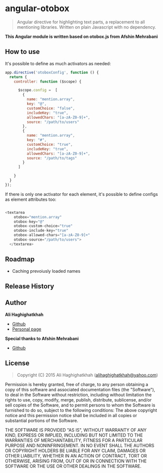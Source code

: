 # angular-otobox

> Angular directive for highlighting text parts, a replacement to all mentioning libraries. Written on plain Javascript with no dependency.

**This Angular module is written based on otobox.js from Afshin Mehrabani**

## How to use

It's possible to define as much activators as needed:
```javascript
app.directive('otoboxConfig', function () {
  return {
    controller: function ($scope) {

      $scope.config =  [
        {
          name: "mention.array",
          key: "@",
          customChoice: "false",
          includeKey: "true",
          allowedChars: "[a-zA-Z0-9]+",
          source: "/path/to/users"
        },
        {
          name: "mention.array",
          key: "#",
          customChoice: "true",
          includeKey: "true",
          allowedChars: "[a-zA-Z0-9]+",
          source: "/path/to/tags"
        }
      ]

    }
  }
});

  ```
If there is only one activator for each element, it's possible to define configs as element attributes too:

```javascript

<textarea
    otobox="mention.array"
    otobox-key="@"
    otobox-custom-choice="true"
    otobox-include-key="true"
    otobox-allowed-chars="[a-zA-Z0-9]+"
    otobox-source="/path/to/users">
  </textarea>
  ```
## Roadmap
- Caching prevoiusly loaded names

## Release History


## Author
**Ali Haghighatkhah**

- [Github](https://github.com/alihaghighatkhah)
- [Personal page](http://colorofweb.com/)

**Special thanks to Afshin Mehrabani**
- [Github](https://github.com/afshinm)

## License
> Copyright (C) 2015 Ali Haghighatkhah (alihaghighatkhah@yahoo.com)

Permission is hereby granted, free of charge, to any person obtaining a copy of this software and associated
documentation files (the "Software"), to deal in the Software without restriction, including without limitation
the rights to use, copy, modify, merge, publish, distribute, sublicense, and/or sell copies of the Software,
and to permit persons to whom the Software is furnished to do so, subject to the following conditions:
The above copyright notice and this permission notice shall be included in all copies or substantial portions
of the Software.

THE SOFTWARE IS PROVIDED "AS IS", WITHOUT WARRANTY OF ANY KIND, EXPRESS OR IMPLIED, INCLUDING BUT NOT LIMITED
TO THE WARRANTIES OF MERCHANTABILITY, FITNESS FOR A PARTICULAR PURPOSE AND NONINFRINGEMENT. IN NO EVENT SHALL
THE AUTHORS OR COPYRIGHT HOLDERS BE LIABLE FOR ANY CLAIM, DAMAGES OR OTHER LIABILITY, WHETHER IN AN ACTION OF
CONTRACT, TORT OR OTHERWISE, ARISING FROM, OUT OF OR IN CONNECTION WITH THE SOFTWARE OR THE USE OR OTHER DEALINGS
IN THE SOFTWARE.



